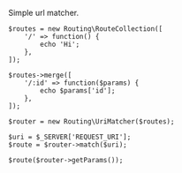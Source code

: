 Simple url matcher.

	$routes = new Routing\RouteCollection([
		'/' => function() {
			echo 'Hi';
		},
	]);

	$routes->merge([
		'/:id' => function($params) {
			echo $params['id'];
		},
	]);

	$router = new Routing\UriMatcher($routes);

	$uri = $_SERVER['REQUEST_URI'];
	$route = $router->match($uri);

	$route($router->getParams());
